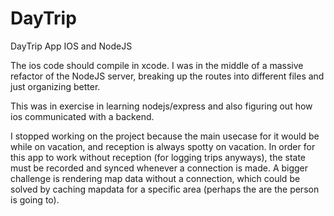 # DayTrip
DayTrip App IOS and NodeJS

The ios code should compile in xcode. I was in the middle of a massive refactor of the NodeJS server, breaking up the routes into different files and just organizing better.

This was in exercise in learning nodejs/express and also figuring out how ios communicated with a backend.

I stopped working on the project because the main usecase for it would be while on vacation, and reception is always spotty on vacation. In order for this app to work without reception (for logging trips anyways), the state must be recorded and synced whenever a connection is made. A bigger challenge is rendering map data without a connection, which could be solved by caching mapdata for a specific area (perhaps the are the person is going to). 
